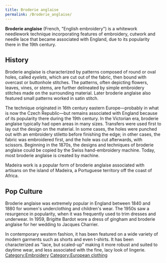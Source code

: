 ```yaml
---
title: Broderie anglaise
permalink: /Broderie_anglaise/
---
```


**Broderie anglaise** (French, "English embroidery") is a whitework
needlework technique incorporating features of embroidery, cutwork and
needle lace that became associated with England, due to its popularity
there in the 19th century.

## History

Broderie anglaise is characterized by patterns composed of round or oval
holes, called *eyelets*, which are cut out of the fabric, then bound
with overcast or buttonhole stitches. The patterns, often depicting
flowers, leaves, vines, or stems, are further delineated by simple
embroidery stitches made on the surrounding material. Later broderie
anglaise also featured small patterns worked in satin stitch.

The technique originated in 16th century eastern Europe—probably in what
is now the Czech Republic—but remains associated with England because of
its popularity there during the 19th century. In the Victorian era,
broderie anglaise typically had open areas in many sizes. Transfers were
used first to lay out the design on the material. In some cases, the
holes were punched out with an embroidery stiletto before finishing the
edge; in other cases, the fabric was embroidered first, and the hole was
cut afterwards, with scissors. Beginning in the 1870s, the designs and
techniques of broderie anglaise could be copied by the Swiss
hand-embroidery machine. Today, most broderie anglaise is created by
machine.

Madeira work is a popular form of broderie anglaise associated with
artisans on the island of Madeira, a Portuguese territory off the coast
of Africa.

## Pop Culture

Broderie anglaise was extremely popular in England between 1840 and 1880
for women's underclothing and children's wear. The 1950s saw a
resurgence in popularity, when it was frequently used to trim dresses
and underwear. In 1959, Brigitte Bardot wore a dress of gingham and
broderie anglaise for her wedding to Jacques Charrier.

In contemporary western fashion, it has been featured on a wide variety
of modern garments such as shorts and even t-shirts. It has been
characterized as "lace, but scaled-up" making it more robust and suited
to daytime wear, and less associated with the fine, lacy look of
lingerie. [Category:Embroidery](/Category:Embroidery "wikilink")
[Category:European clothing](/Category:European_clothing "wikilink")